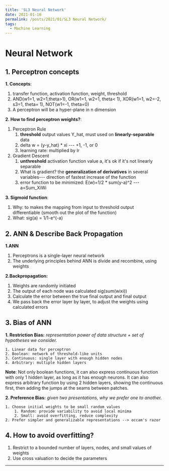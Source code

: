 ```yaml
---
title: 'SL3 Neural Network'
date: 2021-01-16
permalink: /posts/2021/01/SL3 Neural Network/
tags:
  - Machine Learning
---
```




Neural Network
======

## 1. Perceptron concepts

**1. Concepts**: 
1. transfer function, activation function, weight, threshold
2. AND(w1=1, w2=1,theta>1), OR(w1=1, w2=1, theta< 1), XOR(w1=1, w2=-2, s3=1, theta= 1), NOT(w1=-1, theta=0)
3. A perceptron will be a hyper-plane in n dimension

**2. How to find perceptron weights?**:
1. Perceptron Rule 
	1. __threshold__ output values Y_hat, must used on __linearly-separable__ data
	2. delta w = (y-y_hat) * xi --- +1, -1, or 0
	3. learning rate: multiplied by lr
2. Gradient Descent
	1. __unthreshold__ activation function value a, it's ok if it's not linearly separable
	2. What is gradient? the __generalization of derivatives__ in several variables--- direction of fastest increase of the function
	3. error function to be minimized: E(w)=1/2 * sum(y-a)^2 --- a=Sum_XiWi

**3. Sigmoid function**:
1. Why: to makes the mapping from input to threshold output differentiable (smooth out the plot of the function)
2. What: sig(a) = 1/1-e^(-a)

## 2. ANN & Describe Back Propagation

**1.ANN**
1. Perceptrons is a single-layer neural network
2. The underlying principles behind ANN is divide and recombine, using weights

**2.Backpropagation:**
1. Weights are randomly initiated 
2. The output of each node was calculated sig(sum(wixi))
3. Calculate the error between the true final output and final output
4. We pass back the error layer by layer, to adjust the weights using calculated errors

## 3. Bias of ANN
**1. Restriction Bias:** *representation power of data structure + set of hypotheses we consider.*

	1. Linear data for perceptron
	2. Boolean: network of threshold-like units
	3. Continuous: single layer with enough hidden nodes
	4. Arbitrary: multiple hidden layers

**Note**: Not only boolean functions, it can also express continuous function with only 1 hidden layer, as long as it has enough neurons. It can also express arbitrary function by using 2 hidden layers, showing the continuous first, then adding the jumps at the seams between patches.
	
**2. Preference Bias:** *given two presentations, why we prefer one to another.*

	1. Choose initial weights to be small random values
		1. Random: provide variability to avoid local minima
		2. Small: avoid overfitting, reduce complexity
	2. Prefer simpler and generalizable representations --> occam's razor
			
## 4. How to avoid overfitting?

1. Restrict to a bounded number of layers, nodes, and small values of weights
2. Use cross valuation to decide the parameters 

------
